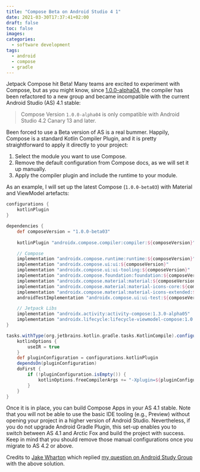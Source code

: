 ```yaml
---
title: "Compose Beta on Android Studio 4 1"
date: 2021-03-30T17:37:41+02:00
draft: false
toc: false
images:
categories:
  - software development
tags:
  - android
  - compose
  - gradle
---
```


Jetpack Compose hit Beta! Many teams are excited to experiment with Compose, but as you might know, since [1.0.0-alpha04](https://developer.android.com/jetpack/androidx/releases/compose-compiler#compiler-1.0.0-alpha04
), the compiler has been refactored to a new group and became incompatible with the current Android Studio (AS) 4.1 stable:

> Compose Version `1.0.0-alpha04` is only compatible with Android Studio 4.2 Canary 13 and later.
 
Been forced to use a Beta version of AS is a real bummer. Happily, Compose is a standard Kotlin Compiler Plugin, and it is pretty straightforward to
 apply it directly to your project:
1. Select the module you want to use Compose.
2. Remove the default configuration from Compose docs, as we will set it up manually.
3. Apply the compiler plugin and include the runtime to your module.

As an example, I will set up the latest Compose (`1.0.0-beta03`) with Material and ViewModel artefacts:

```groovy
configurations {
    kotlinPlugin
}

dependencies {
    def composeVersion = "1.0.0-beta03"
    
    kotlinPlugin "androidx.compose.compiler:compiler:${composeVersion}"

    // Compose
    implementation "androidx.compose.runtime:runtime:${composeVersion}"
    implementation "androidx.compose.ui:ui:${composeVersion}"
    implementation "androidx.compose.ui:ui-tooling:${composeVersion}"
    implementation "androidx.compose.foundation:foundation:${composeVersion}"
    implementation "androidx.compose.material:material:${composeVersion}"
    implementation "androidx.compose.material:material-icons-core:${composeVersion}"
    implementation "androidx.compose.material:material-icons-extended:${composeVersion}"
    androidTestImplementation "androidx.compose.ui:ui-test:${composeVersion}"

    // Jetpack Libs
    implementation "androidx.activity:activity-compose:1.3.0-alpha05"
    implementation "androidx.lifecycle:lifecycle-viewmodel-compose:1.0.0-alpha03"
}

tasks.withType(org.jetbrains.kotlin.gradle.tasks.KotlinCompile).configureEach {
    kotlinOptions {
        useIR = true
    }
    def pluginConfiguration = configurations.kotlinPlugin
    dependsOn(pluginConfiguration)
    doFirst {
        if (!pluginConfiguration.isEmpty()) {
            kotlinOptions.freeCompilerArgs += "-Xplugin=${pluginConfiguration.files.first()}"
        }
    }
}
``` 

Once it is in place, you can build Compose Apps in your AS 4.1 stable. Note that you will not be able to use the basic IDE tooling (e.g., Preview) without opening your project in a higher version of Android Studio. Nevertheless, if you do not upgrade Android Gradle Plugin, this set-up enables you to switch between AS 4.1 and Arctic Fox and build the project with success. Keep in mind that you should remove those manual configurations once you migrate to AS 4.2 or above.
 
Credits to [Jake Wharton](https://twitter.com/JakeWharton) which replied [my question on Android Study Group](https://androidstudygroup.slack.com/archives/CJH03QASH/p1603978103094800) with the above solution.
